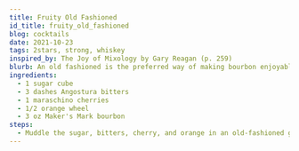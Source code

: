 ```yaml
---
title: Fruity Old Fashioned
id_title: fruity_old_fashioned
blog: cocktails
date: 2021-10-23
tags: 2stars, strong, whiskey
inspired_by: The Joy of Mixology by Gary Reagan (p. 259)
blurb: An old fashioned is the preferred way of making bourbon enjoyable to drink.
ingredients:
  - 1 sugar cube
  - 3 dashes Angostura bitters
  - 1 maraschino cherries
  - 1/2 orange wheel
  - 3 oz Maker's Mark bourbon
steps:
  - Muddle the sugar, bitters, cherry, and orange in an old-fashioned glass. Add ice and the whiskey. Stir briefly.
---
```


